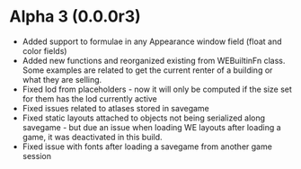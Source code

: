 # Alpha 3 (0.0.0r3)
- Added support to formulae in any Appearance window field (float and color fields)
- Added new functions and reorganized existing from WEBuiltinFn class. Some examples are related to get the current renter of a building or what they are selling.
- Fixed lod from placeholders - now it will only be computed if the size set for them has the lod currently active
- Fixed issues related to atlases stored in savegame
- Fixed static layouts attached to objects not being serialized along savegame - but due an issue when loading WE layouts after loading a game, it was deactivated in this build. 
- Fixed issue with fonts after loading a savegame from another game session